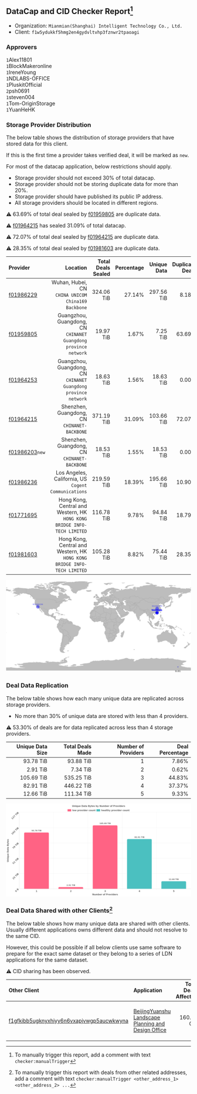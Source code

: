 ## DataCap and CID Checker Report[^1]
 - Organization: `Mianmian(Shanghai) Intelligent Technology Co., Ltd.`
 - Client: `f1w5ydukkf5hmg2en4gydvltvhp3fznwr2tpaoagi`
### Approvers
`1`Alex11801<br/>`1`BlockMakeronline<br/>`1`IreneYoung<br/>`1`NDLABS-OFFICE<br/>`1`PluskitOfficial<br/>`2`psh0691<br/>`1`steven004<br/>`1`Tom-OriginStorage<br/>`1`YuanHeHK

### Storage Provider Distribution
The below table shows the distribution of storage providers that have stored data for this client.

If this is the first time a provider takes verified deal, it will be marked as `new`.

For most of the datacap application, below restrictions should apply.
 - Storage provider should not exceed 30% of total datacap.
 - Storage provider should not be storing duplicate data for more than 20%.
 - Storage provider should have published its public IP address.
 - All storage providers should be located in different regions.

⚠️ 63.69% of total deal sealed by [f01959805](https://filfox.info/en/address/f01959805) are duplicate data.

⚠️ [f01964215](https://filfox.info/en/address/f01964215) has sealed 31.09% of total datacap.

⚠️ 72.07% of total deal sealed by [f01964215](https://filfox.info/en/address/f01964215) are duplicate data.

⚠️ 28.35% of total deal sealed by [f01981603](https://filfox.info/en/address/f01981603) are duplicate data.

| Provider                                                    |                                                                    Location | Total Deals Sealed | Percentage | Unique Data | Duplicate Deals |
| :---------------------------------------------------------- | --------------------------------------------------------------------------: | -----------------: | ---------: | ----------: | --------------: |
| [f01986229](https://filfox.info/en/address/f01986229)       |                       Wuhan, Hubei, CN<br/>`CHINA UNICOM China169 Backbone` |         324.06 TiB |     27.14% |  297.56 TiB |           8.18% |
| [f01959805](https://filfox.info/en/address/f01959805)       |          Guangzhou, Guangdong, CN<br/>`CHINANET Guangdong province network` |          19.97 TiB |      1.67% |    7.25 TiB |          63.69% |
| [f01964253](https://filfox.info/en/address/f01964253)       |          Guangzhou, Guangdong, CN<br/>`CHINANET Guangdong province network` |          18.63 TiB |      1.56% |   18.63 TiB |           0.00% |
| [f01964215](https://filfox.info/en/address/f01964215)       |                             Shenzhen, Guangdong, CN<br/>`CHINANET-BACKBONE` |         371.19 TiB |     31.09% |  103.66 TiB |          72.07% |
| [f01986203](https://filfox.info/en/address/f01986203)`new`  |                             Shenzhen, Guangdong, CN<br/>`CHINANET-BACKBONE` |          18.53 TiB |      1.55% |   18.53 TiB |           0.00% |
| [f01986236](https://filfox.info/en/address/f01986236)       |                     Los Angeles, California, US<br/>`Cogent Communications` |         219.59 TiB |     18.39% |  195.66 TiB |          10.90% |
| [f01771695](https://filfox.info/en/address/f01771695)       | Hong Kong, Central and Western, HK<br/>`HONG KONG BRIDGE INFO-TECH LIMITED` |         116.78 TiB |      9.78% |   94.84 TiB |          18.79% |
| [f01981603](https://filfox.info/en/address/f01981603)       | Hong Kong, Central and Western, HK<br/>`HONG KONG BRIDGE INFO-TECH LIMITED` |         105.28 TiB |      8.82% |   75.44 TiB |          28.35% |

<img src="https://raw.githubusercontent.com/data-preservation-programs/filplus-checker-assets/main/filecoin-project/filecoin-plus-large-datasets/issues/919/1677044916111.png"/>

### Deal Data Replication
The below table shows how each many unique data are replicated across storage providers.

- No more than 30% of unique data are stored with less than 4 providers.

⚠️ 53.30% of deals are for data replicated across less than 4 storage providers.

| Unique Data Size | Total Deals Made | Number of Providers | Deal Percentage |
| ---------------: | ---------------: | ------------------: | --------------: |
|        93.78 TiB |        93.88 TiB |                   1 |           7.86% |
|         2.91 TiB |         7.34 TiB |                   2 |           0.62% |
|       105.69 TiB |       535.25 TiB |                   3 |          44.83% |
|        82.91 TiB |       446.22 TiB |                   4 |          37.37% |
|        12.66 TiB |       111.34 TiB |                   5 |           9.33% |

<img src="https://raw.githubusercontent.com/data-preservation-programs/filplus-checker-assets/main/filecoin-project/filecoin-plus-large-datasets/issues/919/1677044916856.png"/>

### Deal Data Shared with other Clients[^3]
The below table shows how many unique data are shared with other clients.
Usually different applications owns different data and should not resolve to the same CID.

However, this could be possible if all below clients use same software to prepare for the exact same dataset or they belong to a series of LDN applications for the same dataset.

⚠️ CID sharing has been observed.

| Other Client                                                                                                          | Application                                                                                                                        | Total Deals Affected | Unique CIDs | Approvers                                                                                 |
| :-------------------------------------------------------------------------------------------------------------------- | :--------------------------------------------------------------------------------------------------------------------------------- | -------------------: | ----------: | :---------------------------------------------------------------------------------------- |
| [f1gfkibb5ugknyxhiyy6n6vxapjvwgp5aucwkwyna](https://filfox.info/en/address/f1gfkibb5ugknyxhiyy6n6vxapjvwgp5aucwkwyna) | [BeijingYuanshu Landscape Planning and Design Office](https://github.com/filecoin-project/filecoin-plus-large-datasets/issues/958) |           160.00 GiB |           5 | `1`Alex11801<br/>`1`cryptowhizzard<br/>`2`kernelogic<br/>`1`NDLABS-OFFICE<br/>`1`YuanHeHK |

[^1]: To manually trigger this report, add a comment with text `checker:manualTrigger`

[^2]: Deals from those addresses are combined into this report as they are specified with `checker:manualTrigger`

[^3]: To manually trigger this report with deals from other related addresses, add a comment with text `checker:manualTrigger <other_address_1> <other_address_2> ...`
